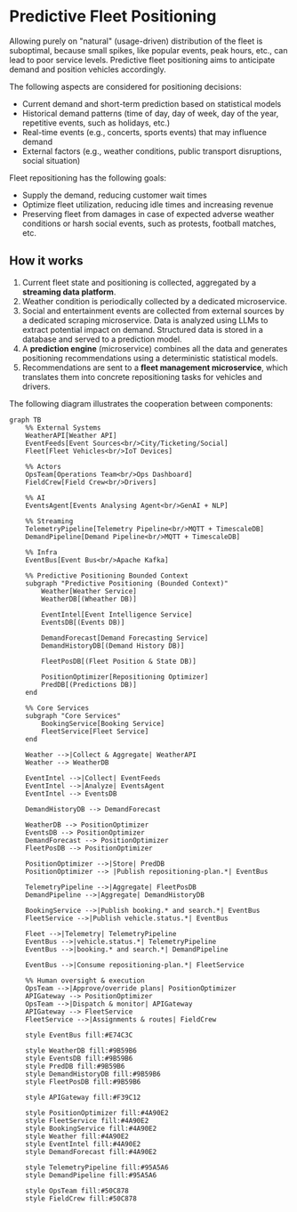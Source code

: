 # Predictive Fleet Positioning

Allowing purely on "natural" (usage-driven) distribution of the fleet is suboptimal, because small spikes, like popular
events, peak hours, etc., can lead to poor service levels. Predictive fleet positioning aims to anticipate demand and
position vehicles accordingly.

The following aspects are considered for positioning decisions:

- Current demand and short-term prediction based on statistical models
- Historical demand patterns (time of day, day of week, day of the year, repetitive events, such as holidays, etc.)
- Real-time events (e.g., concerts, sports events) that may influence demand
- External factors (e.g., weather conditions, public transport disruptions, social situation)

Fleet repositioning has the following goals:

- Supply the demand, reducing customer wait times
- Optimize fleet utilization, reducing idle times and increasing revenue
- Preserving fleet from damages in case of expected adverse weather conditions or harsh social events, such as protests,
  football matches, etc.

## How it works

1. Current fleet state and positioning is collected, aggregated by a **streaming data platform**.
2. Weather condition is periodically collected by a dedicated microservice.
3. Social and entertainment events are collected from external sources by a dedicated scraping microservice. Data is analyzed using LLMs to extract potential impact on demand. Structured data is stored in a database and served to a prediction model.
4. A **prediction engine** (microservice) combines all the data and generates positioning recommendations using a deterministic statistical models.
5. Recommendations are sent to a **fleet management microservice**, which translates them into concrete repositioning tasks for vehicles and drivers.

The following diagram illustrates the cooperation between components:

```mermaid
graph TB
    %% External Systems
    WeatherAPI[Weather API]
    EventFeeds[Event Sources<br/>City/Ticketing/Social]
    Fleet[Fleet Vehicles<br/>IoT Devices]

    %% Actors
    OpsTeam[Operations Team<br/>Ops Dashboard]
    FieldCrew[Field Crew<br/>Drivers]
    
    %% AI
    EventsAgent[Events Analysing Agent<br/>GenAI + NLP]

    %% Streaming
    TelemetryPipeline[Telemetry Pipeline<br/>MQTT + TimescaleDB]
    DemandPipeline[Demand Pipeline<br/>MQTT + TimescaleDB]

    %% Infra
    EventBus[Event Bus<br/>Apache Kafka]

    %% Predictive Positioning Bounded Context
    subgraph "Predictive Positioning (Bounded Context)"
        Weather[Weather Service]
        WeatherDB[(Wheather DB)]
        
        EventIntel[Event Intelligence Service]
        EventsDB[(Events DB)]
        
        DemandForecast[Demand Forecasting Service]
        DemandHistoryDB[(Demand History DB)]

        FleetPosDB[(Fleet Position & State DB)]
        
        PositionOptimizer[Repositioning Optimizer]
        PredDB[(Predictions DB)]
    end

    %% Core Services
    subgraph "Core Services"
        BookingService[Booking Service]
        FleetService[Fleet Service]
    end

    Weather -->|Collect & Aggregate| WeatherAPI
    Weather --> WeatherDB

    EventIntel -->|Collect| EventFeeds
    EventIntel -->|Analyze| EventsAgent
    EventIntel --> EventsDB

    DemandHistoryDB --> DemandForecast

    WeatherDB --> PositionOptimizer
    EventsDB --> PositionOptimizer
    DemandForecast --> PositionOptimizer
    FleetPosDB --> PositionOptimizer

    PositionOptimizer -->|Store| PredDB
    PositionOptimizer --> |Publish repositioning-plan.*| EventBus

    TelemetryPipeline -->|Aggregate| FleetPosDB
    DemandPipeline -->|Aggregate| DemandHistoryDB

    BookingService -->|Publish booking.* and search.*| EventBus
    FleetService -->|Publish vehicle.status.*| EventBus

    Fleet -->|Telemetry| TelemetryPipeline
    EventBus -->|vehicle.status.*| TelemetryPipeline
    EventBus -->|booking.* and search.*| DemandPipeline

    EventBus -->|Consume repositioning-plan.*| FleetService

    %% Human oversight & execution
    OpsTeam -->|Approve/override plans| PositionOptimizer
    APIGateway --> PositionOptimizer
    OpsTeam -->|Dispatch & monitor| APIGateway
    APIGateway --> FleetService
    FleetService -->|Assignments & routes| FieldCrew

    style EventBus fill:#E74C3C
    
    style WeatherDB fill:#9B59B6
    style EventsDB fill:#9B59B6
    style PredDB fill:#9B59B6
    style DemandHistoryDB fill:#9B59B6
    style FleetPosDB fill:#9B59B6

    style APIGateway fill:#F39C12

    style PositionOptimizer fill:#4A90E2
    style FleetService fill:#4A90E2
    style BookingService fill:#4A90E2
    style Weather fill:#4A90E2
    style EventIntel fill:#4A90E2
    style DemandForecast fill:#4A90E2

    style TelemetryPipeline fill:#95A5A6
    style DemandPipeline fill:#95A5A6
    
    style OpsTeam fill:#50C878
    style FieldCrew fill:#50C878
```